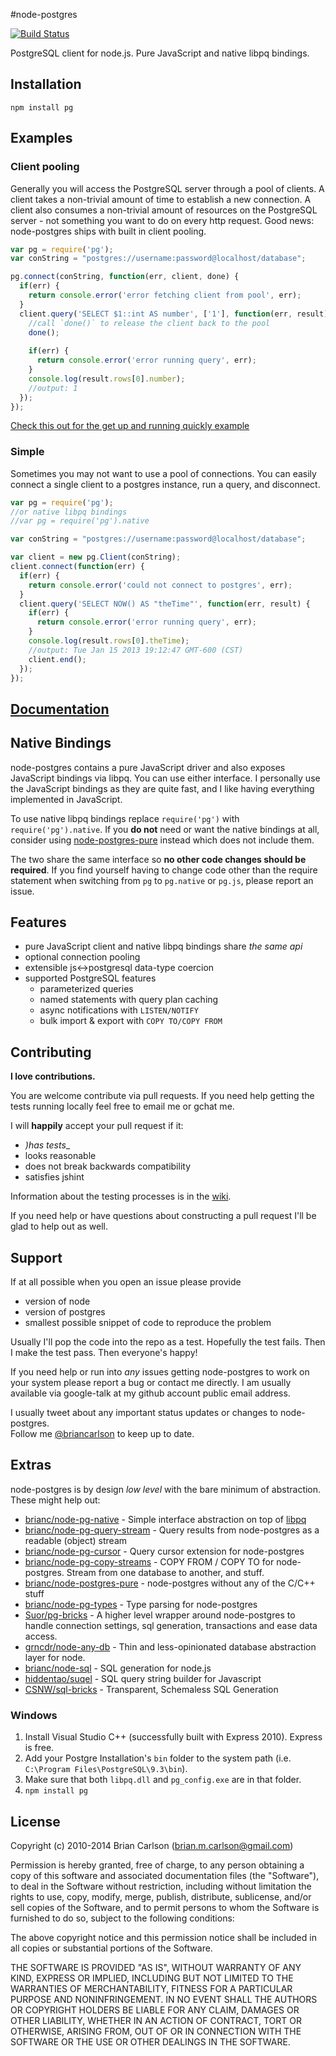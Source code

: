 #node-postgres

[![Build Status](https://secure.travis-ci.org/brianc/node-postgres.png?branch=master)](http://travis-ci.org/brianc/node-postgres)

PostgreSQL client for node.js.  Pure JavaScript and native libpq bindings.

## Installation

    npm install pg


## Examples

### Client pooling

Generally you will access the PostgreSQL server through a pool of clients.  A client takes a non-trivial amount of time to establish a new connection. A client also consumes a non-trivial amount of resources on the PostgreSQL server - not something you want to do on every http request. Good news: node-postgres ships with built in client pooling.

```javascript
var pg = require('pg');
var conString = "postgres://username:password@localhost/database";

pg.connect(conString, function(err, client, done) {
  if(err) {
    return console.error('error fetching client from pool', err);
  }
  client.query('SELECT $1::int AS number', ['1'], function(err, result) {
    //call `done()` to release the client back to the pool
    done();
    
    if(err) {
      return console.error('error running query', err);
    }
    console.log(result.rows[0].number);
    //output: 1
  });
});

```

[Check this out for the get up and running quickly example](https://github.com/brianc/node-postgres/wiki/Example)

### Simple

Sometimes you may not want to use a pool of connections.  You can easily connect a single client to a postgres instance, run a query, and disconnect.

```javascript
var pg = require('pg'); 
//or native libpq bindings
//var pg = require('pg').native

var conString = "postgres://username:password@localhost/database";

var client = new pg.Client(conString);
client.connect(function(err) {
  if(err) {
    return console.error('could not connect to postgres', err);
  }
  client.query('SELECT NOW() AS "theTime"', function(err, result) {
    if(err) {
      return console.error('error running query', err);
    }
    console.log(result.rows[0].theTime);
    //output: Tue Jan 15 2013 19:12:47 GMT-600 (CST)
    client.end();
  });
});

```

## [Documentation](https://github.com/brianc/node-postgres/wiki)

## Native Bindings

node-postgres contains a pure JavaScript driver and also exposes JavaScript bindings via libpq.  You can use either interface.  I personally use the JavaScript bindings as they are quite fast, and I like having everything implemented in JavaScript.

To use native libpq bindings replace `require('pg')` with `require('pg').native`.  If you __do not__ need or want the native bindings at all, consider using [node-postgres-pure](https://github.com/brianc/node-postgres-pure) instead which does not include them.

The two share the same interface so __no other code changes should be required__.  If you find yourself having to change code other than the require statement when switching from `pg` to `pg.native` or `pg.js`, please report an issue.

## Features

* pure JavaScript client and native libpq bindings share _the same api_
* optional connection pooling
* extensible js<->postgresql data-type coercion
* supported PostgreSQL features
  * parameterized queries
  * named statements with query plan caching
  * async notifications with `LISTEN/NOTIFY`
  * bulk import & export with `COPY TO/COPY FROM`

## Contributing

__I love contributions.__

You are welcome contribute via pull requests.  If you need help getting the tests running locally feel free to email me or gchat me.

I will __happily__ accept your pull request if it:
- _)has tests__
- looks reasonable
- does not break backwards compatibility
- satisfies jshint

Information about the testing processes is in the [wiki](https://github.com/brianc/node-postgres/wiki/Testing).

If you need help or have questions about constructing a pull request I'll be glad to help out as well.

## Support

If at all possible when you open an issue please provide
- version of node
- version of postgres
- smallest possible snippet of code to reproduce the problem

Usually I'll pop the code into the repo as a test.  Hopefully the test fails.  Then I make the test pass.  Then everyone's happy!


If you need help or run into _any_ issues getting node-postgres to work on your system please report a bug or contact me directly.  I am usually available via google-talk at my github account public email address.

I usually tweet about any important status updates or changes to node-postgres.  
Follow me [@briancarlson](https://twitter.com/briancarlson) to keep up to date.


## Extras

node-postgres is by design _low level_ with the bare minimum of abstraction.  These might help out:

- [brianc/node-pg-native](https://github.com/brianc/node-pg-native) - Simple interface abstraction on top of [libpq](https://github.com/brianc/node-libpq)
- [brianc/node-pg-query-stream](https://github.com/brianc/node-pg-query-stream) - Query results from node-postgres as a readable (object) stream
- [brianc/node-pg-cursor](https://github.com/brianc/node-pg-cursor) - Query cursor extension for node-postgres
- [brianc/node-pg-copy-streams](https://github.com/brianc/node-pg-copy-streams) - COPY FROM / COPY TO for node-postgres. Stream from one database to another, and stuff.
- [brianc/node-postgres-pure](https://github.com/brianc/node-postgres-pure) - node-postgres without any of the C/C++ stuff
- [brianc/node-pg-types](https://github.com/brianc/node-pg-types) - Type parsing for node-postgres
- [Suor/pg-bricks](https://github.com/Suor/pg-bricks) - A higher level wrapper around node-postgres to handle connection settings, sql generation, transactions and ease data access.
- [grncdr/node-any-db](https://github.com/grncdr/node-any-db) - Thin and less-opinionated database abstraction layer for node.
- [brianc/node-sql](https://github.com/brianc/node-sql) - SQL generation for node.js
- [hiddentao/suqel](https://hiddentao.github.io/squel/) - SQL query string builder for Javascript
- [CSNW/sql-bricks](https://github.com/CSNW/sql-bricks) - Transparent, Schemaless SQL Generation


### Windows
 
 1. Install Visual Studio C++ (successfully built with Express 2010). Express is free.
 2. Add your Postgre Installation's `bin` folder to the system path (i.e. `C:\Program Files\PostgreSQL\9.3\bin`).
 3. Make sure that both `libpq.dll` and `pg_config.exe` are in that folder.
 4. `npm install pg`


## License

Copyright (c) 2010-2014 Brian Carlson (brian.m.carlson@gmail.com)

 Permission is hereby granted, free of charge, to any person obtaining a copy
 of this software and associated documentation files (the "Software"), to deal
 in the Software without restriction, including without limitation the rights
 to use, copy, modify, merge, publish, distribute, sublicense, and/or sell
 copies of the Software, and to permit persons to whom the Software is
 furnished to do so, subject to the following conditions:

 The above copyright notice and this permission notice shall be included in
 all copies or substantial portions of the Software.

 THE SOFTWARE IS PROVIDED "AS IS", WITHOUT WARRANTY OF ANY KIND, EXPRESS OR
 IMPLIED, INCLUDING BUT NOT LIMITED TO THE WARRANTIES OF MERCHANTABILITY,
 FITNESS FOR A PARTICULAR PURPOSE AND NONINFRINGEMENT. IN NO EVENT SHALL THE
 AUTHORS OR COPYRIGHT HOLDERS BE LIABLE FOR ANY CLAIM, DAMAGES OR OTHER
 LIABILITY, WHETHER IN AN ACTION OF CONTRACT, TORT OR OTHERWISE, ARISING FROM,
 OUT OF OR IN CONNECTION WITH THE SOFTWARE OR THE USE OR OTHER DEALINGS IN
 THE SOFTWARE.

